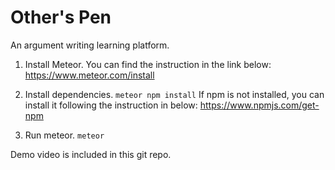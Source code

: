 # Other's Pen

An argument writing learning platform. 

1. Install Meteor. 
You can find the instruction in the link below:
https://www.meteor.com/install

2. Install dependencies.
``` meteor npm install ```
If npm is not installed, you can install it following the instruction in below:
https://www.npmjs.com/get-npm 

3. Run meteor.
``` meteor ```

Demo video is included in this git repo.
